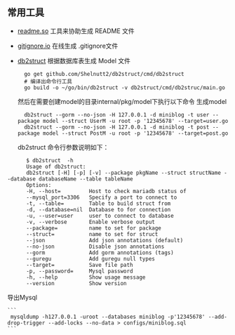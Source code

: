 ## 常用工具

- [readme.so](https://readme.so/editor) 工具来协助生成 README 文件
-  [gitignore.io](https://www.toptal.com/developers/gitignore) 在线生成 .gitignore文件
  - [db2struct](https://github.com/Shelnutt2/db2struct) 根据数据库表生成 Model 文件
    ```shell
      go get github.com/Shelnutt2/db2struct/cmd/db2struct
      # 编译出命令行工具
      go build -o ~/go/bin/db2struct -v db2struct/cmd/db2struc/main.go
    ```
    然后在需要创建model的目录internal/pkg/model下执行以下命令 生成model
    ```shell
      db2struct --gorm --no-json -H 127.0.0.1 -d miniblog -t user --package model --struct UserM -u root -p '12345678' --target=user.go
      db2struct --gorm --no-json -H 127.0.0.1 -d miniblog -t post --package model --struct PostM -u root -p '12345678' --target=post.go
    ```
     
    db2struct 命令行参数说明如下：
    
  ```shell
        $ db2struct  -h
        Usage of db2struct:
        db2struct [-H] [-p] [-v] --package pkgName --struct structName --database databaseName --table tableName
        Options:
        -H, --host=         Host to check mariadb status of
        --mysql_port=3306   Specify a port to connect to
        -t, --table=        Table to build struct from
        -d, --database=nil  Database to for connection
        -u, --user=user     user to connect to database
        -v, --verbose       Enable verbose output
        --package=          name to set for package
        --struct=           name to set for struct
        --json              Add json annotations (default)
        --no-json           Disable json annotations
        --gorm              Add gorm annotations (tags)
        --guregu            Add guregu null types
        --target=           Save file path
        -p, --password=     Mysql password
        -h, --help          Show usage message
        --version           Show version
  ```
  导出Mysql
    
    ```
     mysqldump -h127.0.0.1 -uroot --databases miniblog -p'12345678' --add-drop-trigger --add-locks --no-data > configs/miniblog.sql
    ```
  
